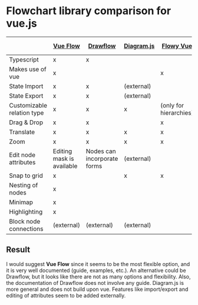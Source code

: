 # Flowchart library comparison for vue.js

|                            | [Vue Flow](https://github.com/bcakmakoglu/vue-flow) | [Drawflow](https://github.com/jerosoler/Drawflow) | [Diagram.js](https://github.com/bpmn-io/diagram-js) | [Flowy Vue](https://github.com/remcoplasmeyer/flowy-vue) | [Vue Diagrams](https://github.com/gwenaelp/vue-diagrams) |
|----------------------------|-----------------------------------------------------|---------------------------------------------------|-----------------------------------------------------|----------------------------------------------------------|----------------------------------------------------------|
| Typescript                 | x                                                   | x                                                 |                                                     |                                                          |                                                          |
| Makes use of vue           | x                                                   |                                                   |                                                     | x                                                        | x                                                        |
| State Import               | x                                                   | x                                                 | (external)                                          |                                                          |                                                          |
| State Export               | x                                                   | x                                                 | (external)                                          |                                                          |                                                          |
| Customizable relation type | x                                                   | x                                                 | x                                                   | (only for hierarchies)                                   | x                                                        |
| Drag & Drop                | x                                                   | x                                                 |                                                     | x                                                        | ?                                                        |
| Translate                  | x                                                   | x                                                 | x                                                   | x                                                        | ?                                                        |
| Zoom                       | x                                                   | x                                                 | x                                                   | x                                                        | x                                                        |
| Edit node attributes       | Editing mask is available                           | Nodes can incorporate forms                       | (external)                                          |                                                          |                                                          |
| Snap to grid               | x                                                   |                                                   | x                                                   | x                                                        |                                                          |
| Nesting of nodes           | x                                                   |                                                   |                                                     |                                                          |                                                          |
| Minimap                    | x                                                   |                                                   |                                                     |                                                          |                                                          |
| Highlighting               | x                                                   |                                                   |                                                     |                                                          |                                                          |
| Block node connections     | (external)                                          | (external)                                        | (external)                                          |                                                          |                                                          |

## Result

I would suggest **Vue Flow** since it seems to be the most flexible option, and it is very well documented (guide,
examples, etc.). An alternative could
be Drawflow, but it looks like there are not as many options and flexibility. Also, the documentation of Drawflow does
not involve any guide. Diagram.js is more general and does not build upon vue. Features like import/export and editing
of attributes seem to be added externally. 